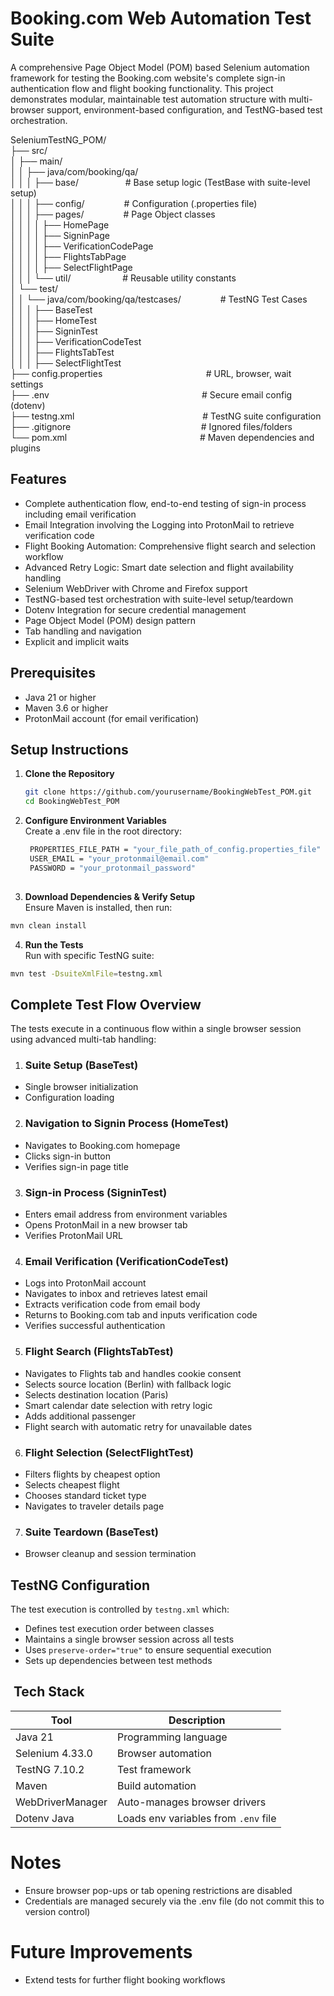 # Booking.com Web Automation Test Suite

A comprehensive  Page Object Model (POM) based Selenium automation framework for testing the Booking.com website's complete sign-in authentication flow and flight booking functionality. This project demonstrates modular, maintainable test automation structure with multi-browser support, environment-based configuration, and TestNG-based test orchestration.

SeleniumTestNG_POM/  
├── src/  
│   ├── main/  
│   │   ├── java/com/booking/qa/  
│   │   │   ├── base/ &nbsp;&nbsp;&nbsp;&nbsp;&nbsp;&nbsp;&nbsp;&nbsp;&nbsp;&nbsp;&nbsp;&nbsp;&nbsp;&nbsp;&nbsp;&nbsp;&nbsp;&nbsp;# Base setup logic (TestBase with suite-level setup) \
│   │   │   ├── config/ &nbsp;&nbsp;&nbsp;&nbsp;&nbsp;&nbsp;&nbsp;&nbsp;&nbsp;&nbsp;&nbsp;&nbsp;&nbsp;&nbsp;&nbsp;# Configuration (.properties file)  
│   │   │   ├── pages/ &nbsp;&nbsp;&nbsp;&nbsp;&nbsp;&nbsp;&nbsp;&nbsp;&nbsp;&nbsp;&nbsp;&nbsp;&nbsp;&nbsp;&nbsp;# Page Object classes  
│   │   │   │   ├── HomePage \
│   │   │   │   ├── SigninPage \
│   │   │   │   ├── VerificationCodePage \
│   │   │   │   ├── FlightsTabPage \
│   │   │   │   ├── SelectFlightPage \
│   │   │   └── util/ &nbsp;&nbsp;&nbsp;&nbsp;&nbsp;&nbsp;&nbsp;&nbsp;&nbsp;&nbsp;&nbsp;&nbsp;&nbsp;&nbsp;&nbsp;&nbsp;&nbsp;&nbsp;&nbsp;&nbsp;# Reusable utility constants  
│   └── test/  
│   │   └── java/com/booking/qa/testcases/ &nbsp;&nbsp;&nbsp;&nbsp;&nbsp;&nbsp;&nbsp;&nbsp;&nbsp;&nbsp;&nbsp;&nbsp;&nbsp;&nbsp;&nbsp;# TestNG Test Cases \
│   │   │   ├── BaseTest \
│   │   │   ├── HomeTest \
│   │   │   ├── SigninTest \
│   │   │   ├── VerificationCodeTest \
│   │   │   ├── FlightsTabTest \
│   │   │   ├── SelectFlightTest \
├── config.properties &nbsp;&nbsp;&nbsp;&nbsp;&nbsp;&nbsp;&nbsp;&nbsp;&nbsp;&nbsp;&nbsp;&nbsp;&nbsp;&nbsp;&nbsp;&nbsp;&nbsp;&nbsp;&nbsp;&nbsp;&nbsp;&nbsp;&nbsp;&nbsp;&nbsp;&nbsp;&nbsp;&nbsp;&nbsp;&nbsp;&nbsp;&nbsp;&nbsp;&nbsp;&nbsp;&nbsp;&nbsp;&nbsp;&nbsp;&nbsp; # URL, browser, wait settings  
├── .env &nbsp;&nbsp;&nbsp;&nbsp;&nbsp;&nbsp;&nbsp;&nbsp;&nbsp;&nbsp;&nbsp;&nbsp;&nbsp;&nbsp;&nbsp;&nbsp;&nbsp;&nbsp;&nbsp;&nbsp;&nbsp;&nbsp;&nbsp;&nbsp;&nbsp;&nbsp;&nbsp;&nbsp;&nbsp;&nbsp;&nbsp;&nbsp;&nbsp;&nbsp;&nbsp;&nbsp;&nbsp;&nbsp;&nbsp;&nbsp;&nbsp;&nbsp;&nbsp;&nbsp;&nbsp;&nbsp;&nbsp;&nbsp;&nbsp;&nbsp;&nbsp;&nbsp;&nbsp;&nbsp;&nbsp;&nbsp;&nbsp;&nbsp;&nbsp;&nbsp; # Secure email config (dotenv)  
├── testng.xml &nbsp;&nbsp;&nbsp;&nbsp;&nbsp;&nbsp;&nbsp;&nbsp;&nbsp;&nbsp;&nbsp;&nbsp;&nbsp;&nbsp;&nbsp;&nbsp;&nbsp;&nbsp;&nbsp;&nbsp;&nbsp;&nbsp;&nbsp;&nbsp;&nbsp;&nbsp;&nbsp;&nbsp;&nbsp;&nbsp;&nbsp;&nbsp;&nbsp;&nbsp;&nbsp;&nbsp;&nbsp;&nbsp;&nbsp;&nbsp;&nbsp;&nbsp;&nbsp;&nbsp;&nbsp;&nbsp;&nbsp;&nbsp;&nbsp;&nbsp; # TestNG suite configuration  
├── .gitignore &nbsp;&nbsp;&nbsp;&nbsp;&nbsp;&nbsp;&nbsp;&nbsp;&nbsp;&nbsp;&nbsp;&nbsp;&nbsp;&nbsp;&nbsp;&nbsp;&nbsp;&nbsp;&nbsp;&nbsp;&nbsp;&nbsp;&nbsp;&nbsp;&nbsp;&nbsp;&nbsp;&nbsp;&nbsp;&nbsp;&nbsp;&nbsp;&nbsp;&nbsp;&nbsp;&nbsp;&nbsp;&nbsp;&nbsp;&nbsp;&nbsp;&nbsp;&nbsp;&nbsp;&nbsp;&nbsp;&nbsp;&nbsp;&nbsp;&nbsp;&nbsp; # Ignored files/folders  
└── pom.xml &nbsp;&nbsp;&nbsp;&nbsp;&nbsp;&nbsp;&nbsp;&nbsp;&nbsp;&nbsp;&nbsp;&nbsp;&nbsp;&nbsp;&nbsp;&nbsp;&nbsp;&nbsp;&nbsp;&nbsp;&nbsp;&nbsp;&nbsp;&nbsp;&nbsp;&nbsp;&nbsp;&nbsp;&nbsp;&nbsp;&nbsp;&nbsp;&nbsp;&nbsp;&nbsp;&nbsp;&nbsp;&nbsp;&nbsp;&nbsp;&nbsp;&nbsp;&nbsp;&nbsp;&nbsp;&nbsp;&nbsp;&nbsp;&nbsp;&nbsp;&nbsp;&nbsp; # Maven dependencies and plugins


## Features

- Complete authentication flow, end-to-end testing of sign-in process including email verification
- Email Integration involving the Logging into ProtonMail to retrieve verification code
- Flight Booking Automation: Comprehensive flight search and selection workflow
- Advanced Retry Logic: Smart date selection and flight availability handling
- Selenium WebDriver with Chrome and Firefox support 
- TestNG-based test orchestration with suite-level setup/teardown 
- Dotenv Integration for secure credential management 
- Page Object Model (POM) design pattern 
- Tab handling and navigation 
- Explicit and implicit waits

## Prerequisites
- Java 21 or higher 
- Maven 3.6 or higher 
- ProtonMail account (for email verification)

## Setup Instructions

1. **Clone the Repository**
   ```bash
   git clone https://github.com/yourusername/BookingWebTest_POM.git
   cd BookingWebTest_POM

2. **Configure Environment Variables**  
Create a .env file in the root directory:
   ```bash
    PROPERTIES_FILE_PATH = "your_file_path_of_config.properties_file"
    USER_EMAIL = "your_protonmail@email.com"
    PASSWORD = "your_protonmail_password"
 
3.  **Download Dependencies & Verify Setup**  
    Ensure Maven is installed, then run:
   ```bash
   mvn clean install 
```
4.  **Run the Tests**  
    Run with specific TestNG suite:
   ```bash
   mvn test -DsuiteXmlFile=testng.xml
  ```
   
## Complete Test Flow Overview
The tests execute in a continuous flow within a single browser session using advanced multi-tab handling:


1. ### Suite Setup (BaseTest)
- Single browser initialization 
- Configuration loading
2. ### Navigation to Signin Process (HomeTest)
- Navigates to Booking.com homepage 
- Clicks sign-in button 
- Verifies sign-in page title
3. ### Sign-in Process (SigninTest)
- Enters email address from environment variables 
- Opens ProtonMail in a new browser tab 
- Verifies ProtonMail URL
4. ### Email Verification (VerificationCodeTest)
- Logs into ProtonMail account 
- Navigates to inbox and retrieves latest email 
- Extracts verification code from email body 
- Returns to Booking.com tab and inputs verification code
- Verifies successful authentication
5. ### Flight Search (FlightsTabTest)
-  Navigates to Flights tab and handles cookie consent 
- Selects source location (Berlin) with fallback logic
- Selects destination location (Paris)
- Smart calendar date selection with retry logic
- Adds additional passenger
- Flight search with automatic retry for unavailable dates
6. ### Flight Selection (SelectFlightTest)
- Filters flights by cheapest option
- Selects cheapest flight
- Chooses standard ticket type 
- Navigates to traveler details page
7. ### Suite Teardown (BaseTest)
- Browser cleanup and session termination

## TestNG Configuration
The test execution is controlled by `testng.xml` which:
- Defines test execution order between classes 
- Maintains a single browser session across all tests 
- Uses `preserve-order="true"` to ensure sequential execution 
- Sets up dependencies between test methods


## ️ Tech Stack

| Tool               | Description                               |
|--------------------|-------------------------------------------|
| Java 21            | Programming language                      |
| Selenium 4.33.0    | Browser automation                        |
| TestNG 7.10.2      | Test framework                            |
| Maven              | Build automation                          |
| WebDriverManager   | Auto-manages browser drivers              |
| Dotenv Java        | Loads env variables from `.env` file      |

# Notes
- Ensure browser pop-ups or tab opening restrictions are disabled 
- Credentials are managed securely via the .env file (do not commit this to version control)

# Future Improvements
- Extend tests for further flight booking workflows


